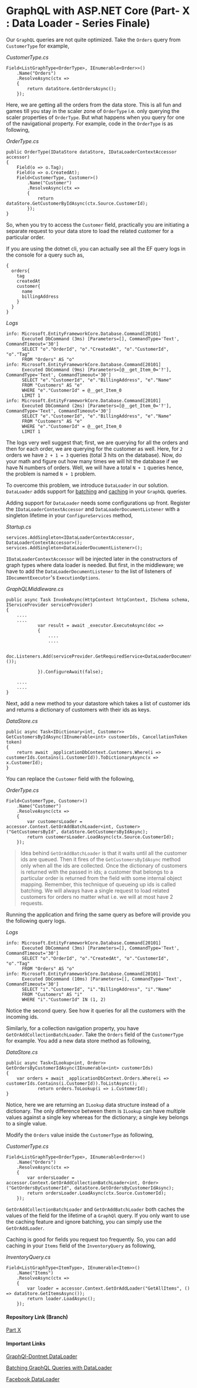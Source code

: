 # GraphQL with ASP.NET Core (Part- X : Data Loader - Series Finale)

Our `GraphQL` queries are not quite optimized. Take the `Orders` query from `CustomerType` for example,

*CustomerType.cs*

```
Field<ListGraphType<OrderType>, IEnumerable<Order>>()
    .Name("Orders")
    .ResolveAsync(ctx =>
    {
	    return dataStore.GetOrdersAsync();
    }); 
```

Here, we are getting all the orders from the data store. This is all fun and games till you stay in the scaler zone of `OrderType` i.e. only querying the scaler properties of `OrderType`. But what happens when you query for one of the navigational property. For example, code in the `OrderType` is as following,

*OrderType.cs*

```
public OrderType(IDataStore dataStore, IDataLoaderContextAccessor accessor)
{
	Field(o => o.Tag);
	Field(o => o.CreatedAt);
	Field<CustomerType, Customer>()
		.Name("Customer")
		.ResolveAsync(ctx =>
	    {            
		    return dataStore.GetCustomerByIdAsync(ctx.Source.CustomerId);  
	    });
}
```

So, when you try to access the `Customer` field, practically you are initiating a separate request to your data store to load the related customer for a particular order.

If you are using the dotnet cli, you can actually see all the EF query logs in the console for a query such as,

```
{
  orders{
    tag
    createdAt
    customer{
      name
      billingAddress
    }
  }
}
``` 
*Logs*
```
info: Microsoft.EntityFrameworkCore.Database.Command[20101]
      Executed DbCommand (3ms) [Parameters=[], CommandType='Text', CommandTimeout='30']
      SELECT "o"."OrderId", "o"."CreatedAt", "o"."CustomerId", "o"."Tag"
      FROM "Orders" AS "o"
info: Microsoft.EntityFrameworkCore.Database.Command[20101]
      Executed DbCommand (9ms) [Parameters=[@__get_Item_0='?'], CommandType='Text', CommandTimeout='30']
      SELECT "e"."CustomerId", "e"."BillingAddress", "e"."Name"
      FROM "Customers" AS "e"
      WHERE "e"."CustomerId" = @__get_Item_0
      LIMIT 1
info: Microsoft.EntityFrameworkCore.Database.Command[20101]
      Executed DbCommand (2ms) [Parameters=[@__get_Item_0='?'], CommandType='Text', CommandTimeout='30']
      SELECT "e"."CustomerId", "e"."BillingAddress", "e"."Name"
      FROM "Customers" AS "e"
      WHERE "e"."CustomerId" = @__get_Item_0
      LIMIT 1
```

The logs very well suggest that; first, we are querying for all the orders and then for each order, we are querying for the customer as well. Here, for `2` orders we have `2 + 1 = 3` queries (total 3 hits on the database). Now, do your math and figure out how many times we will hit the database if we have N numbers of orders. Well, we will have a total `N + 1` queries hence, the problem is named `N + 1` problem. 

To overcome this problem, we introduce `DataLoader` in our solution. `DataLoader` adds support for [batching](https://github.com/facebook/dataloader#batching) and [caching](https://github.com/facebook/dataloader#caching) in your `GraphQL` queries. 

Adding support for `DataLoader` needs some configurations up front. Register the `IDataLoaderContextAccessor` and `DataLoaderDocumentListener` with a singleton lifetime in your `ConfigureServices` method,

*Startup.cs*

```
services.AddSingleton<IDataLoaderContextAccessor, DataLoaderContextAccessor>();
services.AddSingleton<DataLoaderDocumentListener>();
```

`IDataLoaderContextAccessor` will be injected later in the constructors of graph types where data loader is needed. But first, in the middleware; we have to add the `DataLoaderDocumentListener` to the list of listeners of `IDocumentExecutor`'s `ExecutionOptions`. 

*GraphQLMiddleware.cs*

```
public async Task InvokeAsync(HttpContext httpContext, ISchema schema, IServiceProvider serviceProvider)  
{
    ....
    ....
            var result = await _executor.ExecuteAsync(doc =>
            {
                ....
                ....

                doc.Listeners.Add(serviceProvider.GetRequiredService<DataLoaderDocumentListener>());

            }).ConfigureAwait(false);

    ....
    ....            
}
```

Next, add a new method to your datastore which takes a list of customer ids and returns a dictionary of customers with their ids as keys.

*DataStore.cs*

```
public async Task<IDictionary<int, Customer>> GetCustomersByIdAsync(IEnumerable<int> customerIds, CancellationToken token)
{
    return await _applicationDbContext.Customers.Where(i => customerIds.Contains(i.CustomerId)).ToDictionaryAsync(x => x.CustomerId);
}
```

You can replace the `Customer` field with the following,


*OrderType.cs*

```
Field<CustomerType, Customer>()  
    .Name("Customer")
    .ResolveAsync(ctx =>
    {            
        var customersLoader = accessor.Context.GetOrAddBatchLoader<int, Customer>("GetCustomersById", dataStore.GetCustomersByIdAsync);
        return customersLoader.LoadAsync(ctx.Source.CustomerId);  
    });
```

> Idea behind `GetOrAddBatchLoader` is that it waits until all the customer ids are queued. Then it fires of the `GetCustomersByIdAsync` method only when all the ids are collected. Once the dictionary of customers is returned with the passed in ids; a customer that belongs to a particular order is returned from the field with some internal object mapping. Remember, this technique of queueing up ids is called batching. We will always have a single request to load related customers for orders no matter what i.e. we will at most have 2 requests.

Running the application and firing the same query as before will provide you the following query logs.

*Logs*

```
info: Microsoft.EntityFrameworkCore.Database.Command[20101]
      Executed DbCommand (3ms) [Parameters=[], CommandType='Text', CommandTimeout='30']
      SELECT "o"."OrderId", "o"."CreatedAt", "o"."CustomerId", "o"."Tag"
      FROM "Orders" AS "o"
info: Microsoft.EntityFrameworkCore.Database.Command[20101]
      Executed DbCommand (10ms) [Parameters=[], CommandType='Text', CommandTimeout='30']
      SELECT "i"."CustomerId", "i"."BillingAddress", "i"."Name"
      FROM "Customers" AS "i"
      WHERE "i"."CustomerId" IN (1, 2)
```

Notice the second query. See how it queries for all the customers with the incoming ids. 

Similarly, for a collection navigation property, you have `GetOrAddCollectionBatchLoader`. Take the `Orders` field of the `CustomerType` for example. You add a new data store method as following,

*DataStore.cs*
```
public async Task<ILookup<int, Order>> GetOrdersByCustomerIdAsync(IEnumerable<int> customerIds)  
{
    var orders = await _applicationDbContext.Orders.Where(i => customerIds.Contains(i.CustomerId)).ToListAsync();
            return orders.ToLookup(i => i.CustomerId);
}
```

Notice, here we are returning an `ILookup` data structure instead of a dictionary. The only difference between them is `ILookup` can have multiple values against a single key whereas for the dictionary; a single key belongs to a single value.

Modify the `Orders` value inside the `CustomerType` as following,

*CustomerType.cs*

```
Field<ListGraphType<OrderType>, IEnumerable<Order>>()  
    .Name("Orders")
    .ResolveAsync(ctx => 
    {
        var ordersLoader = accessor.Context.GetOrAddCollectionBatchLoader<int, Order>("GetOrdersByCustomerId", dataStore.GetOrdersByCustomerIdAsync);
        return ordersLoader.LoadAsync(ctx.Source.CustomerId);
    });
```

`GetOrAddCollectionBatchLoader` and `GetOrAddBatchLoader` both caches the values of the field for the lifetime of a `GraphQl` query. If you only want to use the caching feature and ignore batching, you can simply use the `GetOrAddLoader`. 

Caching is good for fields you request too frequently. So, you can add caching in your `Items` field of the `InventoryQuery` as following,

*InventoryQuery.cs*

```
Field<ListGraphType<ItemType>, IEnumerable<Item>>()  
    .Name("Items")
    .ResolveAsync(ctx =>
    {
        var loader = accessor.Context.GetOrAddLoader("GetAllItems", () => dataStore.GetItemsAsync());
        return loader.LoadAsync();
    });
```

#### Repository Link (Branch)

[Part X](https://github.com/fiyazbinhasan/GraphQLCore/tree/Part_X_DataLoader)

#### Important Links

[GraphQl-Dontnet DataLoader](https://graphql-dotnet.github.io/dataloader/)

[Batching GraphQL Queries with DataLoader](http://www.petecorey.com/blog/2017/08/14/batching-graphql-queries-with-dataloader/)

[Facebook DataLoader](https://github.com/facebook/dataloader)
 
